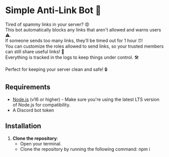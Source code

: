 # Simple Anti-Link Bot 🚫

Tired of spammy links in your server? 😡  
This bot automatically blocks any links that aren't allowed and warns users ⚠️.  
If someone sends too many links, they’ll be timed out for 1 hour ⏰!  
You can customize the roles allowed to send links, so your trusted members can still share useful links! 🔗  
Everything is tracked in the logs to keep things under control. 🛠️  

Perfect for keeping your server clean and safe! 🔒

## Requirements

- [Node.js](https://nodejs.org/) (v16 or higher) - Make sure you're using the latest LTS version of Node.js for compatibility.
- A Discord bot token

## Installation

1. **Clone the repository**:
   - Open your terminal.
   - Clone the repository by running the following command: npm i
